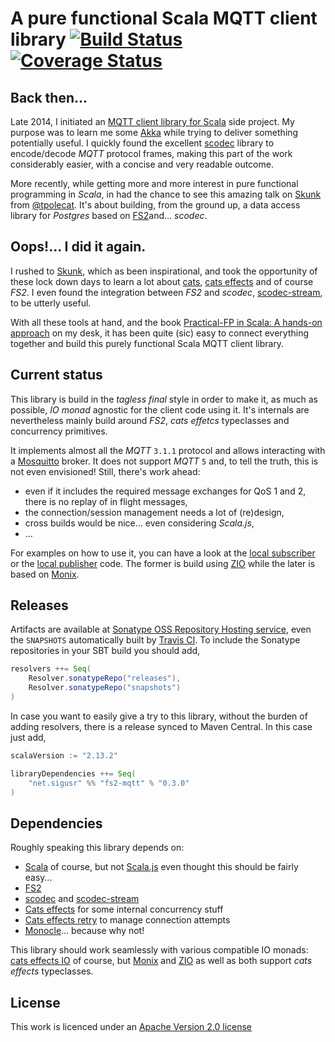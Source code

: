 [akka-mqtt]: https://github.com/fcabestre/Scala-MQTT-client
[akka]: http://akka.io
[apache-licence]: http://github.com/user-signal/fs2-mqtt/blob/master/LICENSE
[build-status-icon]: https://travis-ci.org/user-signal/fs2-mqtt.svg?branch=master
[build-status]: https://travis-ci.org/user-signal/fs2-mqtt
[cats-effects-IO]: https://typelevel.org/cats-effect/datatypes/io.html
[cats-effects-retry]: https://cb372.github.io/cats-retry
[cats-effets]: https://github.com/typelevel/cats-effect
[cats]: https://typelevel.org/cats
[ci]: https://travis-ci.org/user-signal/fs2-mqtt
[coverage-status-icon]: https://coveralls.io/repos/user-signal/fs2-mqtt/badge.png?branch=master
[coverage-status]: https://coveralls.io/r/user-signal/fs2-mqtt?branch=master
[fs2]: https://fs2.io
[local publisher]: https://github.com/user-signal/fs2-mqtt/blob/master/examples/src/main/scala/net/sigusr/mqtt/examples/LocalPublisher.scala
[local subscriber]: https://github.com/user-signal/fs2-mqtt/blob/master/examples/src/main/scala/net/sigusr/mqtt/examples/LocalSubscriber.scala
[monix]: https://monix.io
[monocle]: https://optics-dev.github.io/Monocle
[mosquitto]: http://mosquitto.org
[practical-fp]: https://leanpub.com/pfp-scala
[scala-js]: https://www.scala-js.org
[scala]: https://www.scala-lang.org
[scodec-stream]: https://github.com/scodec/scodec-stream
[scodec]: http://scodec.org
[skunk-repo]: https://github.com/tpolecat/skunk
[skunk-talk]: https://youtu.be/NJrgj1vQeAI
[sonatype]: https://oss.sonatype.org/index.html#nexus-search;quick~fs2-mqtt
[tpolecat]: https://twitter.com/tpolecat
[zio]: https://zio.dev

# A pure functional Scala MQTT client library [![Build Status][build-status-icon]][build-status] [![Coverage Status][coverage-status-icon]][coverage-status]

## Back then...

Late 2014, I initiated an [MQTT client library for Scala][akka-mqtt] side project. 
My purpose was to learn me some [Akka][akka] while trying to deliver something potentially useful. I quickly 
found the excellent [scodec][scodec] library to encode/decode *MQTT* protocol frames, making
this part of the work considerably easier, with a concise and very readable outcome.

More recently, while getting more and more interest in pure functional programming in *Scala*, in had the chance to see
this amazing talk on [Skunk][skunk-talk] from [@tpolecat][tpolecat]. It's about 
building, from the ground up, a data access library for *Postgres* based on [FS2][fs2]and… *scodec*.

## Oops!… I did it again.

I rushed to [Skunk][skunk-repo], which as been inspirational, and took the opportunity of these 
lock down days to learn a lot about [cats][cats], [cats effects][cats-effets] 
and of course *FS2*. I even found the integration between *FS2* and *scodec*, [scodec-stream][scodec-stream], 
to be utterly useful.

With all these tools at hand, and the book [Practical-FP in Scala: A hands-on approach][practical-fp]
on my desk, it has been quite (sic) easy to connect everything together and build this purely functional Scala MQTT
client library.

## Current status

This library is build in the *tagless final* style in order to make it, as much as possible, *IO monad* agnostic for the
client code using it. It's internals are nevertheless mainly build around *FS2*, *cats effetcs* typeclasses and concurrency 
primitives.  

It implements almost all the *MQTT* `3.1.1` protocol and allows interacting with a [Mosquitto][mosquitto] 
broker. It does not support *MQTT* `5` and, to tell the truth, this is not even envisioned! Still, there's work ahead:
 * even if it includes the required message exchanges for QoS 1 and 2, there is no replay of in flight messages,
 * the connection/session management needs a lot of (re)design,
 * cross builds would be nice… even considering *Scala.js*,
 * …

For examples on how to use it, you can have a look at the [local subscriber][local subscriber] or the [local publisher][local publisher] 
code. The former is build using [ZIO][zio] while the later is based on [Monix][monix].

## Releases

Artifacts are available at [Sonatype OSS Repository Hosting service][sonatype], even the ```SNAPSHOTS``` automatically
built by [Travis CI][ci]. To include the Sonatype repositories in your SBT build you should add,

```scala
resolvers ++= Seq(
    Resolver.sonatypeRepo("releases"),
    Resolver.sonatypeRepo("snapshots")
)
```

In case you want to easily give a try to this library, without the burden of adding resolvers, there is a release synced
to Maven Central. In this case just add,

```scala
scalaVersion := "2.13.2"

libraryDependencies ++= Seq(
    "net.sigusr" %% "fs2-mqtt" % "0.3.0"
)
```

## Dependencies

Roughly speaking this library depends on:
 * [Scala][scala] of course, but not [Scala.js][scala-js] even thought this should be fairly easy…
 * [FS2][fs2] 
 * [scodec][scodec] and [scodec-stream][scodec-stream]
 * [Cats effects][cats-effets] for some internal concurrency stuff
 * [Cats effects retry][cats-effects-retry] to manage connection attempts
 * [Monocle][monocle]… because why not! 
 
This library should work seamlessly with various compatible IO monads: [cats effects IO][cats-effects-IO] 
of course, but [Monix][monix] and [ZIO][zio] as well as both support *cats effects* typeclasses.

## License

This work is licenced under an [Apache Version 2.0 license][apache-licence]
